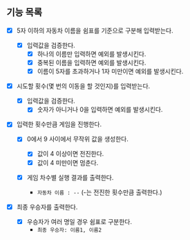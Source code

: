 ## 기능 목록

- [x] 5자 이하의 자동차 이름을 쉼표를 기준으로 구분해 입력받는다.

  - [x] 입력값을 검증한다.
    - [x] 하나의 이름만 입력하면 예외를 발생시킨다.
    - [x] 중복된 이름을 입력하면 예외를 발생시킨다.
    - [x] 이름이 5자를 초과하거나 1자 미만이면 예외를 발생시킨다.

- [x] 시도할 횟수(몇 번의 이동을 할 것인지)를 입력받는다.

  - [x] 입력값을 검증한다.
    - [x] 숫자가 아니거나 0을 입력하면 예외를 발생시킨다.

- [x] 입력한 횟수만큼 게임을 진행한다.

  - [x] 0에서 9 사이에서 무작위 값을 생성한다.

    - [x] 값이 4 이상이면 전진한다.
    - [x] 값이 4 미만이면 멈춘다.

  - [x] 게임 차수별 실행 결과를 출력한다.
    - `자동차 이름 : --` (-는 전진한 횟수만큼 출력한다.)

- [x] 최종 우승자를 출력한다.
  - [x] 우승자가 여러 명일 경우 쉼표로 구분한다.
    - `최종 우승자: 이름1, 이름2`
